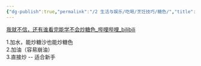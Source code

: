 ```yaml
---
{"dg-publish":true,"permalink":"/2 生活与娱乐/吃喝/烹饪技巧/糖色/","title":"糖色"}
---
```



[我就不信，还有谁看完能学不会炒糖色_哔哩哔哩_bilibili](https://www.bilibili.com/video/BV1No4y1A7iH/?-Arouter=story&buvid=XY630CE669F34078F341989B1EE06E60B0127&is_story_h5=true&mid=g8UDjEqHIS5oCexxb9oAEQ%3D%3D&p=1&plat_id=163&share_from=ugc&share_medium=android&share_plat=android&share_session_id=dbdbb961-761e-445a-956f-977996a3e9e6&share_source=WEIXIN&share_tag=s_i&timestamp=1683214942&unique_k=IczLsBw&up_id=1908551987&vd_source=20cb3e7c6ad3d64f0eb2d763ff005080)

1.加水，能炒糖沙也能炒糖色  
2.加油（容易崩油）  
3.直接炒 -- 适合新手